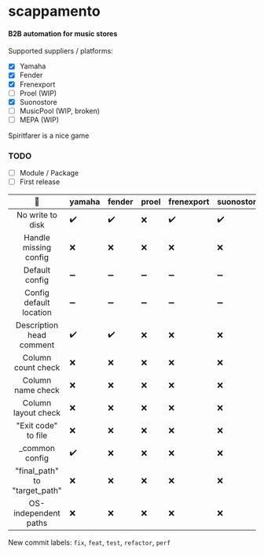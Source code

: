 # scappamento
#### B2B automation for music stores

Supported suppliers / platforms:
- [x] Yamaha
- [x] Fender
- [x] Frenexport
- [ ] Proel (WIP)
- [x] Suonostore
- [ ] MusicPool (WIP, broken)
- [ ] MEPA (WIP)

Spiritfarer is a nice game

### TODO
- [ ] Module / Package
- [ ] First release

|          :broccoli:           | yamaha             | fender             | proel              | frenexport         | suonostore         | musicpool          | mepa               | _common            |
|:-----------------------------:|:-------------------|:-------------------|:-------------------|:-------------------|:-------------------|:-------------------|:-------------------|:-------------------|
|       No write to disk        | :heavy_check_mark: | :heavy_check_mark: | :x:                | :heavy_check_mark: | :heavy_check_mark: | :heavy_check_mark: | :x:                | :heavy_minus_sign: |
|     Handle missing config     | :x:                | :x:                | :x:                | :x:                | :x:                | :x:                | :x:                | :x:                |
|        Default config         | :heavy_minus_sign: | :heavy_minus_sign: | :heavy_minus_sign: | :heavy_minus_sign: | :heavy_minus_sign: | :heavy_minus_sign: | :heavy_minus_sign: | :x:                |
|    Config default location    | :heavy_minus_sign: | :heavy_minus_sign: | :heavy_minus_sign: | :heavy_minus_sign: | :heavy_minus_sign: | :heavy_minus_sign: | :heavy_minus_sign: | :x:                |
|   Description head comment    | :heavy_check_mark: | :heavy_check_mark: | :x:                | :x:                | :x:                | :heavy_check_mark: | :x:                | :heavy_check_mark: |
|      Column count check       | :x:                | :x:                | :x:                | :x:                | :x:                | :x:                | :x:                | :heavy_minus_sign: |
|       Column name check       | :x:                | :x:                | :x:                | :x:                | :x:                | :x:                | :x:                | :heavy_minus_sign: |
|      Column layout check      | :x:                | :x:                | :x:                | :x:                | :x:                | :x:                | :x:                | :heavy_minus_sign: |
|      "Exit code" to file      | :x:                | :x:                | :x:                | :x:                | :x:                | :x:                | :x:                | :heavy_minus_sign: |
|        _common config         | :heavy_check_mark: | :x:                | :x:                | :x:                | :x:                | :x:                | :x:                | :heavy_minus_sign: |
| "final_path" to "target_path" | :x:                | :x:                | :x:                | :x:                | :x:                | :x:                | :x:                | :heavy_minus_sign: |
|     OS-independent paths      | :x:                | :x:                | :x:                | :x:                | :x:                | :x:                | :x:                | :heavy_minus_sign: |

New commit labels: `fix`, `feat`, `test`, `refactor`, `perf`